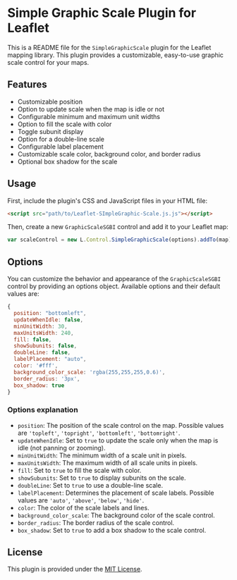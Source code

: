 # Simple Graphic Scale Plugin for Leaflet

This is a README file for the `SimpleGraphicScale` plugin for the Leaflet mapping library. This plugin provides a customizable, easy-to-use graphic scale control for your maps.

## Features

- Customizable position
- Option to update scale when the map is idle or not
- Configurable minimum and maximum unit widths
- Option to fill the scale with color
- Toggle subunit display
- Option for a double-line scale
- Configurable label placement
- Customizable scale color, background color, and border radius
- Optional box shadow for the scale

## Usage

First, include the plugin's CSS and JavaScript files in your HTML file:

```html
<script src="path/to/Leaflet-SImpleGraphic-Scale.js.js"></script>
```

Then, create a new `GraphicScaleSGBI` control and add it to your Leaflet map:

```javascript
var scaleControl = new L.Control.SimpleGraphicScale(options).addTo(map);
```

## Options

You can customize the behavior and appearance of the `GraphicScaleSGBI` control by providing an options object. Available options and their default values are:

```javascript
{
  position: "bottomleft",
  updateWhenIdle: false,
  minUnitWidth: 30,
  maxUnitsWidth: 240,
  fill: false,
  showSubunits: false,
  doubleLine: false,
  labelPlacement: "auto",
  color: '#fff',
  background_color_scale: 'rgba(255,255,255,0.6)',
  border_radius: '3px',
  box_shadow: true
}
```

### Options explanation

- `position`: The position of the scale control on the map. Possible values are `'topleft'`, `'topright'`, `'bottomleft'`, `'bottomright'`.
- `updateWhenIdle`: Set to `true` to update the scale only when the map is idle (not panning or zooming).
- `minUnitWidth`: The minimum width of a scale unit in pixels.
- `maxUnitsWidth`: The maximum width of all scale units in pixels.
- `fill`: Set to `true` to fill the scale with color.
- `showSubunits`: Set to `true` to display subunits on the scale.
- `doubleLine`: Set to `true` to use a double-line scale.
- `labelPlacement`: Determines the placement of scale labels. Possible values are `'auto'`, `'above'`, `'below'`, `'hide'`.
- `color`: The color of the scale labels and lines.
- `background_color_scale`: The background color of the scale control.
- `border_radius`: The border radius of the scale control.
- `box_shadow`: Set to `true` to add a box shadow to the scale control.

## License

This plugin is provided under the [MIT License](https://opensource.org/licenses/MIT).
